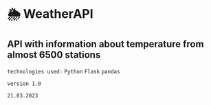# 🌦 WeatherAPI
## API with information about temperature from almost 6500 stations 

`technologies used:`
`Python`
`Flask`
`pandas`

`version 1.0`

`21.03.2023`